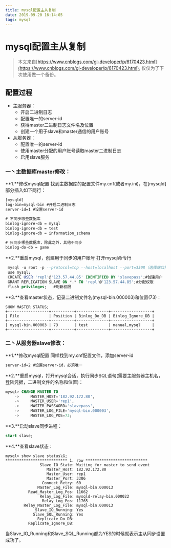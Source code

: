 ```yaml
---
title: mysql配置主从复制
date: 2019-09-20 16:14:05
tags: mysql
---
```


# mysql配置主从复制
> 本文来自[https://www.cnblogs.com/gl-developer/p/6170423.html](https://www.cnblogs.com/gl-developer/p/6170423.html), 仅仅为了下次使用做一个备份。

## 配置过程
- 主服务器：
	- 开启二进制日志
	- 配置唯一的server-id
	- 获得master二进制日志文件名及位置
	- 创建一个用于slave和master通信的用户账号
- 从服务器：
	- 配置唯一的server-id
	- 使用master分配的用户账号读取master二进制日志
	- 启用slave服务
### 一丶主数据库master修改：
**1.**修改mysql配置
找到主数据库的配置文件my.cnf(或者my.ini)，在[mysqld]部分插入如下两行：
```xml
[mysqld]
log-bin=mysql-bin #开启二进制日志
server-id=1 #设置server-id

# 不同步哪些数据库  
binlog-ignore-db = mysql  
binlog-ignore-db = test  
binlog-ignore-db = information_schema  
  
# 只同步哪些数据库，除此之外，其他不同步  
binlog-do-db = game  
```
**2.**重启mysql，创建用于同步的用户账号
打开mysql命令行
```sql
 mysql -u root -p --protocol=tcp --host=localhost --port=3308（选择端口）
 use mysql;
 CREATE USER 'repl'@'123.57.44.85' IDENTIFIED BY 'slavepass';#创建用户
 GRANT REPLICATION SLAVE ON *.* TO 'repl'@'123.57.44.85';#分配权限
 flush privileges;   #刷新权限
```
**3.**查看master状态，记录二进制文件名(mysql-bin.000003)和位置(73)：
```
SHOW MASTER STATUS;
+------------------+----------+--------------+------------------+
| File             | Position | Binlog_Do_DB | Binlog_Ignore_DB |
+------------------+----------+--------------+------------------+
| mysql-bin.000003 | 73       | test         | manual,mysql     |
+------------------+----------+--------------+------------------+
```
### 二丶从服务器slave修改：
**1.**修改mysql配置
同样找到my.cnf配置文件，添加server-id
```xml
server-id=2 #设置server-id，必须唯一
```
**2.**重启mysql，打开mysql会话，执行同步SQL语句(需要主服务器主机名，登陆凭据，二进制文件的名称和位置)：
```sql
mysql> CHANGE MASTER TO
    ->     MASTER_HOST='182.92.172.80',
    ->     MASTER_USER='rep1',
    ->     MASTER_PASSWORD='slavepass',
    ->     MASTER_LOG_FILE='mysql-bin.000003',
    ->     MASTER_LOG_POS=73;
```
**3.**启动slave同步进程：
```sql
start slave;
```
**4.**查看slave状态：
```
mysql> show slave status\G;
*************************** 1. row ***************************
               Slave_IO_State: Waiting for master to send event
                  Master_Host: 182.92.172.80
                  Master_User: rep1
                  Master_Port: 3306
                Connect_Retry: 60
              Master_Log_File: mysql-bin.000013
          Read_Master_Log_Pos: 11662
               Relay_Log_File: mysqld-relay-bin.000022
                Relay_Log_Pos: 11765
        Relay_Master_Log_File: mysql-bin.000013
             Slave_IO_Running: Yes
            Slave_SQL_Running: Yes
              Replicate_Do_DB: 
          Replicate_Ignore_DB: 
```
当Slave_IO_Running和Slave_SQL_Running都为YES的时候就表示主从同步设置成功了。
